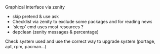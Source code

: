 Graphical interface via zenity
- skip pretend & use ask
- Checklist via zenity to exclude some packages and for reading news
- 'sleep' cmd uses most resources ?
- depclean (zenity messages & percentage)

Check system used and use the correct way to upgrade system (portage, apt, rpm, pacman...)
